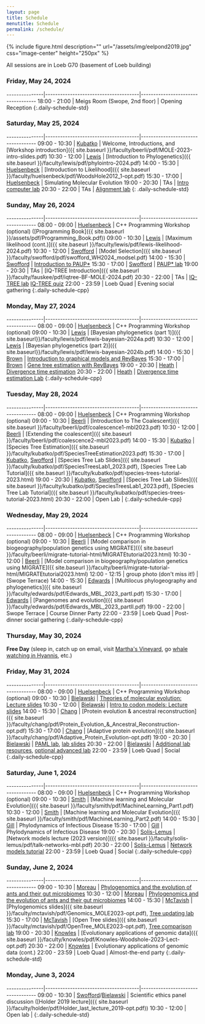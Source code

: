 ```yaml
---
layout: page
title: Schedule
menutitle: Schedule
permalink: /schedule/
---
```

{% include figure.html description="" url="/assets/img/eelpond2019.jpg" css="image-center" height="250px" %}

All sessions are in Loeb G70 (basement of Loeb building)

### Friday, May 24, 2024

---------------|--------------------------------------|-----------------------------------
 18:00 - 21:00 |  Meigs Room (Swope, 2nd floor) | Opening Reception
{:.daily-schedule-std}

### Saturday, May 25, 2024

---------------|--------------------------------------|-----------------------------------
 09:00 - 10:30 | [Kubatko](/faculty-beerli/)           | Welcome, Introductions, and [Workshop introduction]({{ site.baseurl }}/faculty/beerli/pdf/MOLE-2023-intro-slides.pdf)
 10:30 - 12:00 | [Lewis](/faculty-lewis/)             | [Introduction to Phylogenetics]({{ site.baseurl }}/faculty/lewis/pdf/phylointro-2024.pdf)
 14:00 - 15:30 | [Huelsenbeck](/faculty-huelsenbeck/) | [Introduction to Likelihood]({{ site.baseurl }}/faculty/huelsenbeck/pdf/WoodsHole2012_1-opt.pdf)
 15:30 - 17:00 | [Huelsenbeck](/faculty-huelsenbeck/) | Simulating Molecular Evolution
 19:00 - 20:30 | TAs                                  | [Intro computer lab](/labs/intro/)
 20:30 - 22:00 | TAs                                  | [Alignment lab](/labs/alignment/)
{: .daily-schedule-std}

### Sunday, May 26, 2024

---------------|--------------------------------------|-----------------------------------
 08:00 - 09:00 | [Huelsenbeck](/faculty-huelsenbeck/) | C++ Programming Workshop (optional) ([Programming Book]({{ site.baseurl }}/assets/pdf/Programming_Book.pdf))
 09:00 - 10:30 | [Lewis](/faculty-lewis/)             | [Maximum likelihood (cont.)]({{ site.baseurl }}/faculty/lewis/pdf/lewis-likelihood-2024.pdf)
 10:30 - 12:00 | [Swofford](/faculty-swofford/)       | [Model Selection]({{ site.baseurl }}/faculty/swofford/pdf/swofford_WH2024_modsel.pdf)
 14:00 - 15:30 | [Swofford](/faculty-swofford/)       | [Introduction to PAUP*](http://paup.phylosolutions.com/)
 15:30 - 17:00 | [Swofford](/faculty-swofford/)       | [PAUP* lab](/faculty/swofford/pdf/modsel-sim-tutorial.html)
 19:00 - 20:30 | TAs                                | [IQ-TREE Introduction]({{ site.baseurl }}/faculty/fauskee/pdf/iqtree-BF-MOLE-2024.pdf)
 20:30 - 22:00 | TAs                               | [IQ-TREE lab](http://www.iqtree.org/workshop/molevol2023) [IQ-TREE quiz](https://docs.google.com/forms/d/e/1FAIpQLScoyuPHbCEYRxqf_H9Opu0QEmIw3KePZK_aTMAtBi5ktyqHlA/viewform?usp=sf_link)
 22:00 - 23:59 | Loeb Quad                            | Evening social gathering
{:.daily-schedule-cpp}
 
### Monday, May 27, 2024

---------------|--------------------------------------|-----------------------------------
 08:00 - 09:00 | [Huelsenbeck](/faculty-huelsenbeck)  | C++ Programming Workshop (optional)
 09:00 - 10:30 | [Lewis](/faculty-lewis/)             | [Bayesian phylogenetics (part 1)]({{ site.baseurl}}/faculty/lewis/pdf/lewis-bayesian-2024a.pdf)
 10:30 - 12:00 | [Lewis](/faculty-lewis/)             | [Bayesian phylogenetics (part 2)]({{ site.baseurl}}/faculty/lewis/pdf/lewis-bayesian-2024b.pdf)
 14:00 - 15:30 | [Brown](/faculty-brown/)             | [Introduction to graphical models and RevBayes](/faculty/brown/pdf/Brown_GraphicalModels_RevBayes.pdf)
 15:30 - 17:00 | [Brown](/faculty-brown/)             | [Gene tree estimation with RevBayes](https://revbayes.github.io/tutorials/ctmc/)
 19:00 - 20:30 | [Heath](/faculty-heath/)             | [Divergence time estimation](https://figshare.com/articles/Bayesian_Divergence-Time_Estimation_Lecture/6849005)
 20:30 - 22:00 | [Heath](/faculty-heath/)             | [Divergence time estimation Lab](https://revbayes.github.io/tutorials/fbd_simple)
{:.daily-schedule-cpp}

### Tuesday, May 28, 2024

---------------|--------------------------------------|-----------------------------------
 08:00 - 09:00 | [Huelsenbeck](/faculty-huelsenbeck/) | C++ Programming Workshop (optional)
 09:00 - 10:30 | [Beerli](/faculty-beerli/)           | [Introduction to The Coalescent]({{ site.baseurl }}/faculty/beerli/pdf/coalescence1-mbl2023.pdf)
 10:30 - 12:00 | [Beerli](/faculty-beerli/)           | [Extending the coalescent]({{ site.baseurl }}/faculty/beerli/pdf/coalescence2-mbl2023.pdf)
 14:00 - 15:30 | [Kubatko](/faculty-kubatko/)         | [Species Tree Estimation]({{ site.baseurl }}/faculty/kubatko/pdf/SpeciesTreeEstimation2023.pdf)
 15:30 - 17:00 | [Kubatko](/faculty-kubatko/), [Swofford](/faculty-swofford/) | [Species Tree Lab Slides]({{ site.baseurl }}/faculty/kubatko/pdf/SpeciesTreesLab1_2023.pdf), [Species Tree Lab Tutorial]({{ site.baseurl }}/faculty/kubatko/pdf/species-trees-tutorial-2023.html)
 19:00 - 20:30 | [Kubatko](/faculty-kubatko/), [Swofford](/faculty-swofford/) | [Species Tree Lab Slides]({{ site.baseurl }}/faculty/kubatko/pdf/SpeciesTreesLab1_2023.pdf), [Species Tree Lab Tutorial]({{ site.baseurl }}/faculty/kubatko/pdf/species-trees-tutorial-2023.html)
 20:30 - 22:00 | Open Lab                              | 
{:.daily-schedule-cpp}

### Wednesday, May 29, 2024

---------------|--------------------------------------|-----------------------------------
 08:00 - 09:00 | [Huelsenbeck](/faculty-huelsenbeck/) | C++ Programming Workshop (optional)
 09:00 - 10:30 | [Beerli](/faculty-beerli/)           | [Model comparison in biogeography/population genetics using MIGRATE]({{ site.baseurl }}/faculty/beerli/migrate-tutorial-html/MIGRATEtutorial2023.html)
 10:30 - 12:00 | [Beerli](/faculty-beerli/)           | [Model comparison in biogeography/population genetics using MIGRATE]({{ site.baseurl }}/faculty/beerli/migrate-tutorial-html/MIGRATEtutorial2023.html)
 12:00 - 12:15 | group photo (don't miss it!)         | (Swope Terrace)
 14:00 - 15:30 | [Edwards](/faculty-edwards/)         | [Multilocus phylogeography and phylogenetics]({{ site.baseurl }}/faculty/edwards/pdf/Edwards_MBL_2023_partI.pdf)
 15:30 - 17:00 | [Edwards](/faculty-edwards/)         | [Pangenomes and evolution]({{ site.baseurl }}/faculty/edwards/pdf/Edwards_MBL_2023_partII.pdf)
 19:00 - 22:00 | Swope Terrace                        | Course Dinner Party
 22:00 - 23:59 | Loeb Quad                            | Post-dinner social gathering
{:.daily-schedule-cpp}

### Thursday, May 30, 2024

**Free Day** (sleep in, catch up on email, visit [Martha's Vineyard](https://mvol.com), go [whale watching in Hyannis](https://www.whales.net), etc.)

### Friday, May 31, 2024

---------------|--------------------------------------|-----------------------------------
 08:00 - 09:00 | [Huelsenbeck](/faculty-huelsenbeck/) | C++ Programming Workshop (optional)
 09:00 - 10:30 | [Bielawski](/faculty-bielawski/)     | [Theories of molecular evolution: Lecture slides](http://awarnach.mathstat.dal.ca/~joeb/PAML_lab/slides/Bielawski_lecture_PART_1.pdf)
 10:30 - 12:00 | [Bielawski](/faculty-bielawski/)     | [Intro to codon models: Lecture slides](http://awarnach.mathstat.dal.ca/~joeb/PAML_lab/slides/Bielawski_lecture_PART_2.pdf)
 14:00 - 15:30 | [Chang](/faculty-chang/)             | [Protein evolution & ancestral reconstruction]({{ site.baseurl }}/faculty/chang/pdf/Protein_Evolution_&_Ancestral_Reconstruction-opt.pdf)
 15:30 - 17:00 | [Chang](/faculty-chang/)             | [Adaptive protein evolution]({{ site.baseurl }}/faculty/chang/pdf/Adaptive_Protein_Evolution-opt.pdf)
 19:00 - 20:30 | [Bielawski](/faculty-bielawski/)     | [PAML lab](http://awarnach.mathstat.dal.ca/~joeb/PAML_lab/lab.html), [lab slides](http://awarnach.mathstat.dal.ca/~joeb/PAML_lab/resources/pamlDEMO_2024.pdf)
 20:30 - 22:00 | [Bielawski](/faculty-bielawski/)     | [Additional lab resources](http://awarnach.mathstat.dal.ca/~joeb/PAML_lab/Resources.html), [optional advanced lab](https://bitbucket.org/EvoWorks/protocol-inference-of-episodic-selection/downloads)
 22:00 - 23:59 | Loeb Quad                            | Social	    
{:.daily-schedule-cpp}


### Saturday, June 1, 2024

---------------|--------------------------------------|-----------------------------------
 08:00 - 09:00 | [Huelsenbeck](/faculty-huelsenbeck/) | C++ Programming Workshop (optional)
 09:00 - 10:30 | [Smith](/faculty-smith/)             | [Machine learning and Molecular Evolution]({{ site.baseurl }}/faculty/smith/pdf/MachineLearning_Part1.pdf)
 10:30 - 12:00 | [Smith](/faculty-smith/)             | [Machine learning and Molecular Evolution]({{ site.baseurl }}/faculty/smith/pdf/MachineLearning_Part2.pdf)
 14:00 - 15:30 | [Gill](https://stat.uga.edu/directory/people/mandev-gill)                                                     | Phylodynamics of Infectious Disease
 15:30 - 17:00 | [Gill](https://stat.uga.edu/directory/people/mandev-gill)                                                     | Phylodynamics of Infectious Disease
 19:00 - 20:30 | [Solís-Lemus](/faculty-solis-lemus/) | [Network models lecture (2023 version)]({{ site.baseurl }}/faculty/solis-lemus/pdf/talk-networks-mbl.pdf)
 20:30 - 22:00 | [Solís-Lemus](/faculty-solis-lemus/) | [Network models tutorial](https://github.com/crsl4/PhyloNetworks.jl/wiki)
 22:00 - 23:59 | Loeb Quad                            | Social
 {:.daily-schedule-cpp}

### Sunday, June 2, 2024

---------------|--------------------------------------|-----------------------------------
 09:00 - 10:30 | [Moreau](https://www.moreaulab.entomology.cornell.edu/team/corrie-moreau/)                 | [Phylogenomics and the evolution of ants and their gut microbiomes]()
 10:30 - 12:00 | [Moreau](https://www.moreaulab.entomology.cornell.edu/team/corrie-moreau/)                 |  [Phylogenomics and the evolution of ants and their gut microbiomes]()
 14:00 - 15:30 | [McTavish](/faculty-mctavish/)       | [Phylogenomics slides]({{ site.baseurl }}/faculty/mctavish/pdf/Genomics_MOLE2023-opt.pdf), [Tree updating lab](https://github.com/snacktavish/Mole2023/blob/master/TreeUpdating.md)
 15:30 - 17:00 | [McTavish](/faculty-mctavish/)       | [Open Tree slides]({{ site.baseurl }}/faculty/mctavish/pdf/OpenTree_MOLE2023-opt.pdf), [Tree comparison lab](https://github.com/snacktavish/Mole2023/blob/master/TreeComparison.md) 
 19:00 - 20:30 | [Knowles](/faculty-knowles/)         | [Evolutionary applications of genomic data]({{ site.baseurl }}/faculty/knowles/pdf/Knowles-Woodshole-2023-Lect-opt.pdf)
 20:30 - 22:00 | [Knowles](/faculty-knowles/)         | Evolutionary applications of genomic data (cont.)
 22:00 - 23:59 | Loeb Quad                            | Almost-the-end party
{:.daily-schedule-std}

### Monday, June 3, 2024

---------------|--------------------------------------|-----------------------------------
 09:00 - 10:30 | [Swofford](/faculty-swofford/)/[Bielawski](/faculty-bielawski/)       | Scientific ethics panel discussion ([Holder 2019 lecture]({{ site.baseurl }}/faculty/holder/pdf/Holder_last_lecture_2019-opt.pdf))
 10:30 - 12:00 | Open lab                             |
{:.daily-schedule-std}
     

     
